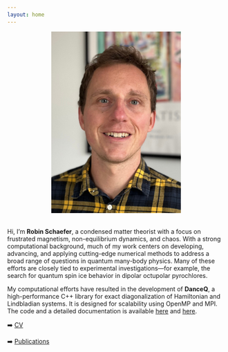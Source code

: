 ```yaml
---
layout: home
---
```


<script type="text/javascript"
  id="MathJax-script"
  async
  src="https://cdn.jsdelivr.net/npm/mathjax@3/es5/tex-mml-chtml.js">
</script>



<div style="text-align: center;">
  <img src="assets/images/profile.jpg" alt="Description" style="width: 300px;" />
</div>

<br>

Hi, I’m **Robin Schaefer**, a condensed matter theorist with a focus on frustrated magnetism, non-equilibrium dynamics, and chaos. With a strong computational background, much of my work centers on developing, advancing, and applying cutting-edge numerical methods to address a broad range of questions in quantum many-body physics. Many of these efforts are closely tied to experimental investigations—for example, the search for quantum spin ice behavior in dipolar octupolar pyrochlores.


My computational efforts have resulted in the development of **DanceQ**, a high-performance C++ library for exact diagonalization of Hamiltonian and Lindbladian systems. It is designed for scalability using OpenMP and MPI. The code and a detailed documentation is available [here](https://gitlab.com/DanceQ/danceq) and [here](https://danceq.gitlab.io/danceq/index.html).


➡️ [CV](cv)

➡️ [Publications](pub)

<!-- ➡️ [News](news) -->

